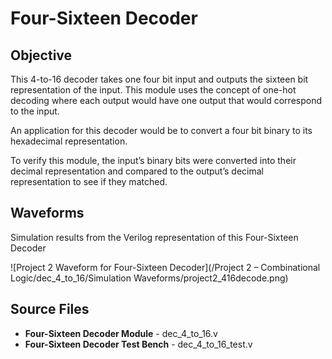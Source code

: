 # Four-Sixteen Decoder

## Objective

This 4-to-16 decoder takes one four bit input and outputs the sixteen bit representation of the input. This module uses the concept of one-hot decoding where each output would have one output that would correspond to the input. 

An application for this decoder would be to convert a four bit binary to its hexadecimal representation. 

To verify this module, the input’s binary bits were converted into their decimal representation and compared to the output’s decimal representation to see if they matched.

## Waveforms

Simulation results from the Verilog representation of this Four-Sixteen Decoder

![Project 2 Waveform for Four-Sixteen Decoder](/Project 2 – Combinational Logic/dec_4_to_16/Simulation Waveforms/project2_416decode.png)

## Source Files
- **Four-Sixteen Decoder Module** - dec_4_to_16.v
- **Four-Sixteen Decoder Test Bench** - dec_4_to_16_test.v
